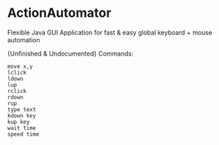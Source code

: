 # ActionAutomator
Flexible Java GUI Application for fast &amp; easy global keyboard + mouse automation

{Unfinished & Undocumented} Commands:
```
move x,y
lclick
ldown
lup
rclick
rdown
rup
type text
kdown key
kup key
wait time
speed time
```
